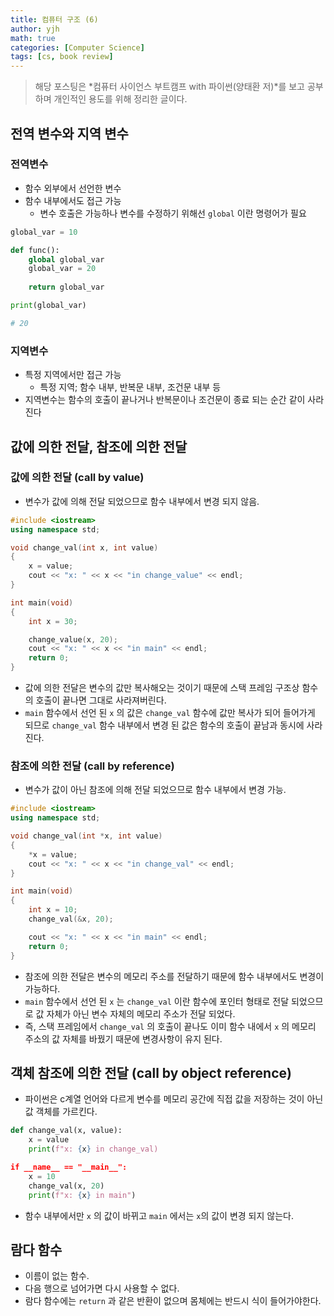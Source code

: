 ```yaml
---
title: 컴퓨터 구조 (6)
author: yjh
math: true
categories: [Computer Science]
tags: [cs, book review]
---
```


> 해당 포스팅은 *컴퓨터 사이언스 부트캠프 with 파이썬(양태환 저)*를 보고 공부하며 개인적인 용도를 위해 정리한 글이다.

## 전역 변수와 지역 변수

### 전역변수

- 함수 외부에서 선언한 변수
- 함수 내부에서도 접근 가능
  - 변수 호출은 가능하나 변수를 수정하기 위해선 ```global``` 이란 명령어가 필요

```python
global_var = 10

def func():
    global global_var
    global_var = 20
    
    return global_var

print(global_var)

# 20
```

### 지역변수

- 특정 지역에서만 접근 가능
  - 특정 지역; 함수 내부, 반복문 내부, 조건문 내부 등
- 지역변수는 함수의 호출이 끝나거나 반복문이나 조건문이 종료 되는 순간 같이 사라진다

## 값에 의한 전달, 참조에 의한 전달

### 값에 의한 전달 (call by value)

- 변수가 값에 의해 전달 되었으므로 함수 내부에서 변경 되지 않음.

```cpp
#include <iostream>
using namespace std;

void change_val(int x, int value)
{
    x = value;
    cout << "x: " << x << "in change_value" << endl;
}

int main(void)
{
    int x = 30;

    change_value(x, 20);
    cout << "x: " << x << "in main" << endl;
    return 0;
}
```

- 값에 의한 전달은 변수의 값만 복사해오는 것이기 때문에 스택 프레임 구조상 함수의 호출이 끝나면 그대로 사라져버린다.
- `main` 함수에서 선언 된 `x` 의 값은 `change_val` 함수에 값만 복사가 되어 들어가게 되므로 `change_val` 함수 내부에서 변경 된 값은 함수의 호출이 끝남과 동시에 사라진다.

### 참조에 의한 전달 (call by reference)

- 변수가 값이 아닌 참조에 의해 전달 되었으므로 함수 내부에서 변경 가능.

```cpp
#include <iostream>
using namespace std;

void change_val(int *x, int value)
{
    *x = value;
    cout << "x: " << x << "in change_val" << endl;
}

int main(void)
{
    int x = 10;
    change_val(&x, 20);

    cout << "x: " << x << "in main" << endl;
    return 0;
}
```

- 참조에 의한 전달은 변수의 메모리 주소를 전달하기 때문에 함수 내부에서도 변경이 가능하다.
- `main` 함수에서 선언 된 `x` 는 `change_val` 이란 함수에 포인터 형태로 전달 되었으므로 값 자체가 아닌 변수 자체의 메모리 주소가 전달 되었다.
- 즉, 스택 프레임에서 `change_val` 의 호출이 끝나도 이미 함수 내에서 `x` 의 메모리 주소의 값 자체를 바꿨기 때문에 변경사항이 유지 된다.

## 객체 참조에 의한 전달 (call by object reference)

- 파이썬은 c계열 언어와 다르게 변수를 메모리 공간에 직접 값을 저장하는 것이 아닌 값 객체를 가르킨다.

```python
def change_val(x, value):
    x = value
    print(f"x: {x} in change_val)

if __name__ == "__main__":
    x = 10
    change_val(x, 20)
    print(f"x: {x} in main")
```

- 함수 내부에서만 `x` 의 값이 바뀌고 `main` 에서는 `x`의 값이 변경 되지 않는다.

## 람다 함수

- 이름이 없는 함수.
- 다음 행으로 넘어가면 다시 사용할 수 없다.
- 람다 함수에는 `return` 과 같은 반환이 없으며 몸체에는 반드시 식이 들어가야한다.
